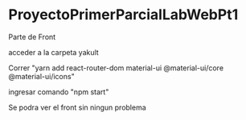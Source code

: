 # ProyectoPrimerParcialLabWebPt1
Parte de Front

acceder a la carpeta yakult 

Correr "yarn add react-router-dom material-ui @material-ui/core @material-ui/icons"

ingresar comando "npm start"

Se podra ver el front sin ningun problema

